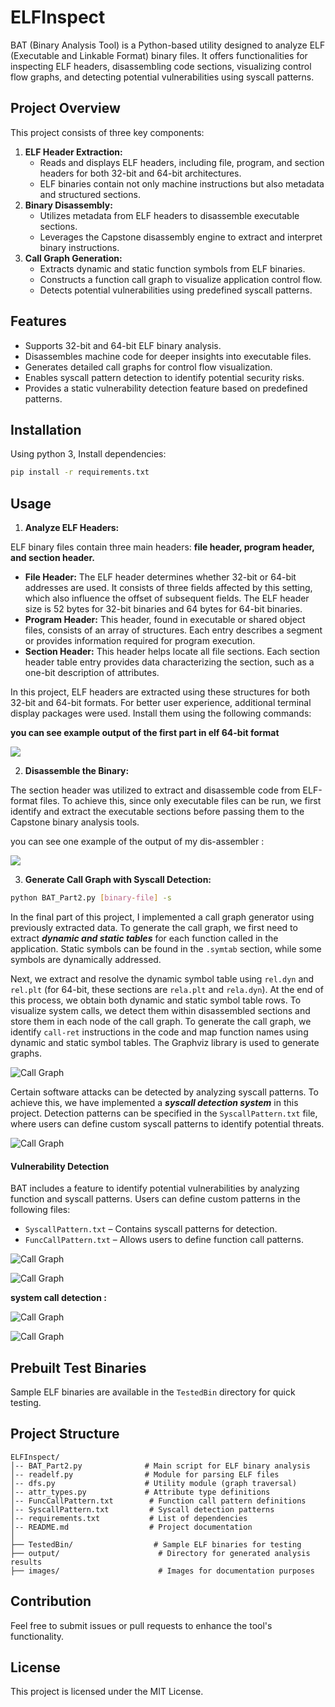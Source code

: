 # ELFInspect

BAT (Binary Analysis Tool) is a Python-based utility designed to analyze ELF (Executable and Linkable Format) binary files. It offers functionalities for inspecting ELF headers, disassembling code sections, visualizing control flow graphs, and detecting potential vulnerabilities using syscall patterns.

## Project Overview

This project consists of three key components:

1. **ELF Header Extraction:**
   - Reads and displays ELF headers, including file, program, and section headers for both 32-bit and 64-bit architectures.
   - ELF binaries contain not only machine instructions but also metadata and structured sections.
2. **Binary Disassembly:**
   - Utilizes metadata from ELF headers to disassemble executable sections.
   - Leverages the Capstone disassembly engine to extract and interpret binary instructions.
3. **Call Graph Generation:**
   - Extracts dynamic and static function symbols from ELF binaries.
   - Constructs a function call graph to visualize application control flow.
   - Detects potential vulnerabilities using predefined syscall patterns.

## Features

- Supports 32-bit and 64-bit ELF binary analysis.
- Disassembles machine code for deeper insights into executable files.
- Generates detailed call graphs for control flow visualization.
- Enables syscall pattern detection to identify potential security risks.
- Provides a static vulnerability detection feature based on predefined patterns.

## Installation

Using python 3, Install dependencies: 

```bash
pip install -r requirements.txt
```



## Usage

1. **Analyze ELF Headers:**

ELF binary files contain three main headers: **file header, program header, and section header.**

- **File Header:** The ELF header determines whether 32-bit or 64-bit addresses are used. It consists of three fields affected by this setting, which also influence the offset of subsequent fields. The ELF header size is 52 bytes for 32-bit binaries and 64 bytes for 64-bit binaries.
- **Program Header:** This header, found in executable or shared object files, consists of an array of structures. Each entry describes a segment or provides information required for program execution.
- **Section Header:** This header helps locate all file sections. Each section header table entry provides data characterizing the section, such as a one-bit description of attributes.

In this project, ELF headers are extracted using these structures for both 32-bit and 64-bit formats. For better user experience, additional terminal display packages were used. Install them using the following commands:

**you can see example output of the first part in elf 64-bit format**

![](images/1.jpg)

2. **Disassemble the Binary:**

The section header was utilized to extract and disassemble code from ELF-format files. To achieve this, since only executable files can be run, we first identify and extract the executable sections before passing them to the Capstone binary analysis tools.

you can see one example of the output of my dis-assembler : 

![](images/3.jpg)

3. **Generate Call Graph with Syscall Detection:**

```bash
python BAT_Part2.py [binary-file] -s
```

In the final part of this project, I implemented a call graph generator using previously extracted data. To generate the call graph, we first need to extract ***dynamic and static tables*** for each function called in the application. Static symbols can be found in the `.symtab` section, while some symbols are dynamically addressed.

Next, we extract and resolve the dynamic symbol table using `rel.dyn` and `rel.plt` (for 64-bit, these sections are `rela.plt` and `rela.dyn`). At the end of this process, we obtain both dynamic and static symbol table rows. To visualize system calls, we detect them within disassembled sections and store them in each node of the call graph. To generate the call graph, we identify `call-ret` instructions in the code and map function names using dynamic and static symbol tables. The Graphviz library is used to generate graphs.

![Call Graph](images/4.jpg)

Certain software attacks can be detected by analyzing syscall patterns. To achieve this, we have implemented a ***syscall detection system*** in this project. Detection patterns can be specified in the `SyscallPattern.txt` file, where users can define custom syscall patterns to identify potential threats.

![Call Graph](images/5.jpg)



#### ‫‪Vulnerability Detection

BAT includes a feature to identify potential vulnerabilities by analyzing function and syscall patterns. Users can define custom patterns in the following files:

- `SyscallPattern.txt` – Contains syscall patterns for detection.
- `FuncCallPattern.txt` – Allows users to define function call patterns.

![Call Graph](images/6.jpg)

![Call Graph](images/7.jpg)

**system call detection :** 

![Call Graph](images/8.jpg)

![Call Graph](images/9.jpg)

## Prebuilt Test Binaries

Sample ELF binaries are available in the `TestedBin` directory for quick testing.

## **Project Structure**

```
ELFInspect/
│-- BAT_Part2.py              # Main script for ELF binary analysis
│-- readelf.py                # Module for parsing ELF files
│-- dfs.py                    # Utility module (graph traversal)
│-- attr_types.py             # Attribute type definitions
│-- FuncCallPattern.txt        # Function call pattern definitions
│-- SyscallPattern.txt         # Syscall detection patterns
│-- requirements.txt           # List of dependencies
│-- README.md                  # Project documentation
│
├── TestedBin/                  # Sample ELF binaries for testing
├── output/                      # Directory for generated analysis results
├── images/                      # Images for documentation purposes
```

## Contribution

Feel free to submit issues or pull requests to enhance the tool's functionality.

## License

This project is licensed under the MIT License. 
